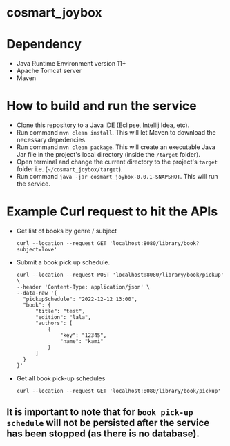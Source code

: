 # cosmart_joybox

# Dependency
- Java Runtime Environment version 11+
- Apache Tomcat server
- Maven

# How to build and run the service
- Clone this repository to a Java IDE (Eclipse, Intellij Idea, etc).
- Run command `mvn clean install`. This will let Maven to download the necessary depedencies.
- Run command `mvn clean package`. This will create an executable Java Jar file in the project's local directory (inside the `/target` folder).
- Open terminal and change the current directory to the project's `target` folder i.e. (`~/cosmart_joybox/target`).
- Run command `java -jar cosmart_joybox-0.0.1-SNAPSHOT`. This will run the service. 

# Example Curl request to hit the APIs
- Get list of books by genre / subject
  ```
  curl --location --request GET 'localhost:8080/library/book?subject=love'
  ```
- Submit a book pick up schedule.
  ```
  curl --location --request POST 'localhost:8080/library/book/pickup' \
  --header 'Content-Type: application/json' \
  --data-raw '{
    "pickupSchedule": "2022-12-12 13:00",
    "book": {
        "title": "test",
        "edition": "lala",
        "authors": [
            {
                "key": "12345",
                "name": "kami"
            }
        ]
    }
  }'
  ```
- Get all book pick-up schedules 
  ```
  curl --location --request GET 'localhost:8080/library/book/pickup'
  ```
  
## It is important to note that for `book pick-up schedule` will not be persisted after the service has been stopped (as there is no database).
